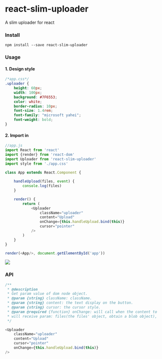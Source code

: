 # react-slim-uploader
A slim uploader for react

### Install
`npm install --save react-slim-uploader`

### Usage

#### 1. Design style
```css
/*app.css*/
.uploader {
    height: 60px;
    width: 100px;
    background: #7F6553;
    color: white;
    border-radius: 10px;
    font-size: 1.4rem;
    font-family: "microsoft yahei";
    font-weight: bold;
}
```

#### 2. Import in
```javascript
//app.js
import React from 'react'
import {render} from 'react-dom'
import Uploader from 'react-slim-uploader'
import style from './app.css'

class App extends React.Component {
 
    handleUpload(files, event) {
        console.log(files)
    }

    render() {
        return (
            <Uploader
                className="uploader"
                content="Upload"
                onChange={this.handleUpload.bind(this)}
                cursor="pointer"
            />
        )
    }
}

render(<App/>, document.getElementById('app'))
```

![](http://7xqhly.com1.z0.glb.clouddn.com/btn3.png)

### API
```javascript
/**
 * @description 
 * Get param value of dom node object.
 * @param {string} className: className.
 * @param {string} content: the text display on the button.
 * @param {string} cursor: the cursor style.
 * @param @required {function} onChange: will call when the content to upload was changed,
 * will receive param: files(the files' object, obtain a blob object), event(the onChange event)
 */

<Uploader
    className="uploader"
    content="Upload"
    cursor="pointer"
    onChange={this.handleUpload.bind(this)}
/>
```


